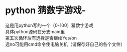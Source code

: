 # python 猜数字游戏-
这是用python写的一个（0-100）猜数字游戏<br/>
具体python源码在分支main里<br/>
第五次循环后有选择是否继续Yes/on<br/>
选no可能用cmd命令使电脑关机（请保存好自己的各个文件）<br/>
